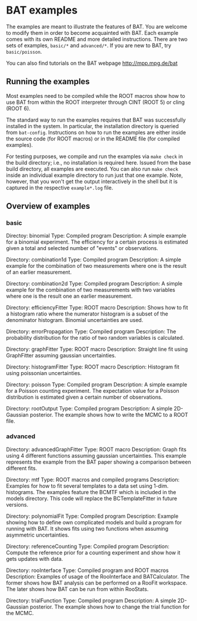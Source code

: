 BAT examples
============

The examples are meant to illustrate the features of BAT. You are
welcome to modify them in order to become acquainted with BAT.  Each
example comes with its own README and more detailed instructions.
There are two sets of examples, `basic/*` and `advanced/*`. If you are
new to BAT, try `basic/poisson`.

You can also find tutorials on the BAT webpage http://mpp.mpg.de/bat

Running the examples
--------------------

Most examples need to be compiled while the ROOT macros show how to
use BAT from within the ROOT interpreter through CINT (ROOT 5) or
cling (ROOT 6).

The standard way to run the examples requires that BAT was
successfully installed in the system. In particular, the installation
directory is queried from `bat-config`. Instructions on how to run the
examples are either inside the source code (for ROOT macros) or in the
README file (for compiled examples).

For testing purposes, we compile and run the examples via `make check`
in the build directory; i.e., no installation is required here. Issued
from the base build directory, all examples are executed. You can also
run `make check` inside an individual example directory to run just
that one example. Note, however, that you won't get the output
interactively in the shell but it is captured in the respective
`example*.log` file.


Overview of examples
----------------------

### basic

Directoy:     binomial
Type:         Compiled program
Description:  A simple example for a binomial experiment. The
              efficiency for a certain process is estimated given a
              total and selected number of "events" or observations.

Directory:    combination1d
Type:         Compiled program
Description:  A simple example for the combination of two
              measurements where one is the result of an earlier
              measurement.

Directory:    combination2d
Type:         Compiled program
Description:  A simple example for the combination of two
              measurements with two variables where one is the
              result one an earlier measurement.

Directory:    efficiencyFitter
Type:         ROOT macro
Description:  Shows how to fit a histogram ratio where
              the numerator histogram is a subset of the denominator
              histogram. Binomial uncertainties are used.

Directory:    errorPropagation
Type:         Compiled program
Description:  The probability distribution for the ratio of two
              random variables is calculated.

Directory:    graphFitter
Type:         ROOT macro
Description:  Straight line fit using GraphFitter assuming gaussian
              uncertainties.

Directory:    histogramFitter
Type:         ROOT macro
Description:  Histogram fit using poissonian uncertainties.

Directory:    poisson
Type:         Compiled program
Description:  A simple example for a Poisson counting experiment. The
              expectation value for a Poisson distribution is
              estimated given a certain number of observations.

Directory:    rootOutput
Type:         Compiled program
Description:  A simple 2D-Gaussian posterior. The example shows how to
              write the MCMC to a ROOT file.

### advanced

Directory:    advancedGraphFitter
Type:         ROOT macro
Description:  Graph fits using 4 different functions assuming
              gaussian uncertainties. This example represents the
              example from the BAT paper showing a comparison
              between different fits.

Directory:    mtf
Type:         ROOT macros and compiled programs
Description:  Examples for how to fit several templates to a data set
              using 1-dim. histograms. The examples feature the
              BCMTF which is included in the models directory. This
              code will replace the BCTemplateFitter in future
              versions.

Directory:    polynomialFit
Type:         Compiled program
Description:  Example showing how to define own complicated models and build
              a program for running with BAT. It shows fits using
              two functions when assuming asymmetric uncertainties.

Directory:    referenceCounting
Type:         Compiled program
Description:  Compute the reference prior for a counting experiment and show
              how it gets updates with data.

Directory:    rooInterface
Type:         Compiled program and ROOT macros
Description:  Examples of usage of the RooInterface and BATCalculator.
              The former shows how BAT analysis can be performed on a
              RooFit workspace. The later shows how BAT can be run from
              within RooStats.

Directory:    trialFunction
Type:         Compiled program
Description:  A simple 2D-Gaussian posterior. The example shows how to
              change the trial function for the MCMC.

